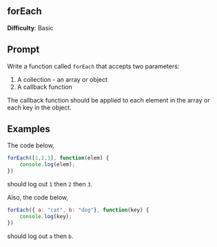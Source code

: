 ## forEach

**Difficulty**: Basic 

## Prompt 

Write a function called `forEach` that accepts two parameters: 

1. A collection - an array or object 
2. A callback function 

The callback function should be applied to each element in the array or each key in the object.

## Examples

The code below,

```js
forEach([1,2,3], function(elem) {
    console.log(elem);
})
```

should log out `1` then `2` then `3`.

Also, the code below,

```js
forEach({ a: "cat", b: "dog"}, function(key) {
    console.log(key);
})
```

should log out `a` then `b`.




